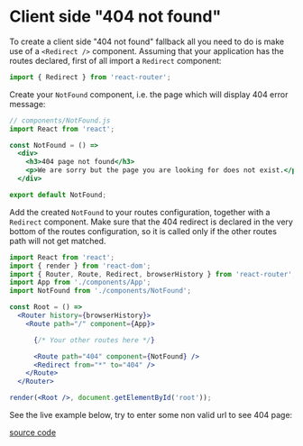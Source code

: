 # Client side "404 not found"

To create a client side "404 not found" fallback all you need to do is make use of a `<Redirect />` component.
Assuming that your application has the routes declared, first of all import a `Redirect` component:

```jsx
import { Redirect } from 'react-router';
```

Create your `NotFound` component, i.e. the page which will display 404 error message:

```jsx
// components/NotFound.js
import React from 'react';

const NotFound = () =>
  <div>
    <h3>404 page not found</h3>
    <p>We are sorry but the page you are looking for does not exist.</p>
  </div>

export default NotFound;
```

Add the created `NotFound` to your routes configuration, together with a `Redirect` component.
Make sure that the 404 redirect is declared in the very bottom of the routes configuration,
so it is called only if the other routes path will not get matched.

```jsx
import React from 'react';
import { render } from 'react-dom';
import { Router, Route, Redirect, browserHistory } from 'react-router';
import App from './components/App';
import NotFound from './components/NotFound';

const Root = () =>
  <Router history={browserHistory}>
    <Route path="/" component={App}>

      {/* Your other routes here */}

      <Route path="404" component={NotFound} />
      <Redirect from="*" to="404" />
    </Route>
  </Router>

render(<Root />, document.getElementById('root'));
```

See the live example below, try to enter some non valid url to see 404 page:

[source code](https://jsfiddle.net/knowbody/ayvd71j6/)
